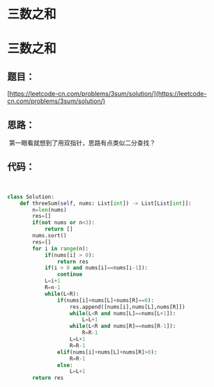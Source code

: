 # 三数之和



# 三数之和

## 题目：

[https://leetcode-cn.com/problems/3sum/solution/](https://leetcode-cn.com/problems/3sum/solution/)

## 思路：

​	第一眼看就想到了用双指针，思路有点类似二分查找？

## 代码：

​	

```python
class Solution:
    def threeSum(self, nums: List[int]) -> List[List[int]]:
        n=len(nums)
        res=[]
        if(not nums or n<3):
            return []
        nums.sort()
        res=[]
        for i in range(n):
            if(nums[i] > 0):
                return res
            if(i > 0 and nums[i]==nums[i-1]):
                continue
            L=i+1
            R=n-1
            while(L<R):
                if(nums[i]+nums[L]+nums[R]==0):
                    res.append([nums[i],nums[L],nums[R]])
                    while(L<R and nums[L]==nums[L+1]):
                        L=L+1
                    while(L<R and nums[R]==nums[R-1]):
                        R=R-1
                    L=L+1
                    R=R-1
                elif(nums[i]+nums[L]+nums[R]>0):
                    R=R-1
                else:
                    L=L+1
        return res
```
